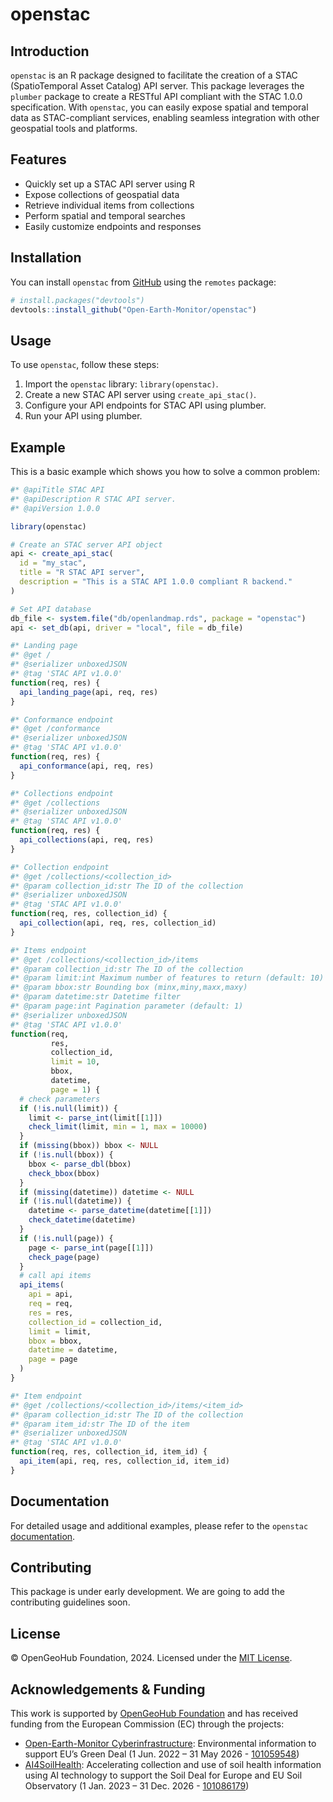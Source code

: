 
<!-- README.md is generated from README.Rmd. Please edit that file -->

# openstac

<!-- badges: start -->
<!-- badges: end -->

## Introduction

`openstac` is an R package designed to facilitate the creation of a STAC
(SpatioTemporal Asset Catalog) API server. This package leverages the
`plumber` package to create a RESTful API compliant with the STAC 1.0.0
specification. With `openstac`, you can easily expose spatial and
temporal data as STAC-compliant services, enabling seamless integration
with other geospatial tools and platforms.

## Features

- Quickly set up a STAC API server using R
- Expose collections of geospatial data
- Retrieve individual items from collections
- Perform spatial and temporal searches
- Easily customize endpoints and responses

## Installation

You can install `openstac` from
[GitHub](https://github.com/rolfsimoes/openstac) using the `remotes`
package:

``` r
# install.packages("devtools")
devtools::install_github("Open-Earth-Monitor/openstac")
```

## Usage

To use `openstac`, follow these steps:

1.  Import the `openstac` library: `library(openstac)`.
2.  Create a new STAC API server using `create_api_stac()`.
3.  Configure your API endpoints for STAC API using plumber.
4.  Run your API using plumber.

## Example

This is a basic example which shows you how to solve a common problem:

``` r
#* @apiTitle STAC API
#* @apiDescription R STAC API server.
#* @apiVersion 1.0.0

library(openstac)

# Create an STAC server API object
api <- create_api_stac(
  id = "my_stac",
  title = "R STAC API server",
  description = "This is a STAC API 1.0.0 compliant R backend."
)

# Set API database
db_file <- system.file("db/openlandmap.rds", package = "openstac")
api <- set_db(api, driver = "local", file = db_file)

#* Landing page
#* @get /
#* @serializer unboxedJSON
#* @tag 'STAC API v1.0.0'
function(req, res) {
  api_landing_page(api, req, res)
}

#* Conformance endpoint
#* @get /conformance
#* @serializer unboxedJSON
#* @tag 'STAC API v1.0.0'
function(req, res) {
  api_conformance(api, req, res)
}

#* Collections endpoint
#* @get /collections
#* @serializer unboxedJSON
#* @tag 'STAC API v1.0.0'
function(req, res) {
  api_collections(api, req, res)
}

#* Collection endpoint
#* @get /collections/<collection_id>
#* @param collection_id:str The ID of the collection
#* @serializer unboxedJSON
#* @tag 'STAC API v1.0.0'
function(req, res, collection_id) {
  api_collection(api, req, res, collection_id)
}

#* Items endpoint
#* @get /collections/<collection_id>/items
#* @param collection_id:str The ID of the collection
#* @param limit:int Maximum number of features to return (default: 10)
#* @param bbox:str Bounding box (minx,miny,maxx,maxy)
#* @param datetime:str Datetime filter
#* @param page:int Pagination parameter (default: 1)
#* @serializer unboxedJSON
#* @tag 'STAC API v1.0.0'
function(req,
         res,
         collection_id,
         limit = 10,
         bbox,
         datetime,
         page = 1) {
  # check parameters
  if (!is.null(limit)) {
    limit <- parse_int(limit[[1]])
    check_limit(limit, min = 1, max = 10000)
  }
  if (missing(bbox)) bbox <- NULL
  if (!is.null(bbox)) {
    bbox <- parse_dbl(bbox)
    check_bbox(bbox)
  }
  if (missing(datetime)) datetime <- NULL
  if (!is.null(datetime)) {
    datetime <- parse_datetime(datetime[[1]])
    check_datetime(datetime)
  }
  if (!is.null(page)) {
    page <- parse_int(page[[1]])
    check_page(page)
  }
  # call api items
  api_items(
    api = api,
    req = req,
    res = res,
    collection_id = collection_id,
    limit = limit,
    bbox = bbox,
    datetime = datetime,
    page = page
  )
}

#* Item endpoint
#* @get /collections/<collection_id>/items/<item_id>
#* @param collection_id:str The ID of the collection
#* @param item_id:str The ID of the item
#* @serializer unboxedJSON
#* @tag 'STAC API v1.0.0'
function(req, res, collection_id, item_id) {
  api_item(api, req, res, collection_id, item_id)
}
```

## Documentation

For detailed usage and additional examples, please refer to the
`openstac`
[documentation](https://github.com/Open-Earth-Monitor/openstac).

## Contributing

This package is under early development. We are going to add the
contributing guidelines soon.

## License

© OpenGeoHub Foundation, 2024. Licensed under the [MIT
License](LICENSE).

## Acknowledgements & Funding

This work is supported by [OpenGeoHub
Foundation](https://opengeohub.org/) and has received funding from the
European Commission (EC) through the projects:

- [Open-Earth-Monitor Cyberinfrastructure](https://earthmonitor.org/):
  Environmental information to support EU’s Green Deal (1 Jun. 2022 – 31
  May 2026 - [101059548](https://cordis.europa.eu/project/id/101059548))
- [AI4SoilHealth](https://ai4soilhealth.eu/): Accelerating collection
  and use of soil health information using AI technology to support the
  Soil Deal for Europe and EU Soil Observatory (1 Jan. 2023 – 31
  Dec. 2026 -
  [101086179](https://cordis.europa.eu/project/id/101086179))
